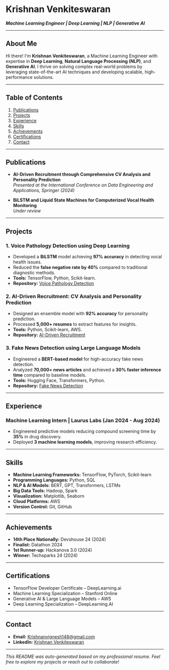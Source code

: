 # Krishnan Venkiteswaran  
**_Machine Learning Engineer | Deep Learning | NLP | Generative AI_**

---

## About Me  
Hi there! I'm **Krishnan Venkiteswaran**, a Machine Learning Engineer with expertise in **Deep Learning**, **Natural Language Processing (NLP)**, and **Generative AI**. I thrive on solving complex real-world problems by leveraging state-of-the-art AI techniques and developing scalable, high-performance solutions.

---

## Table of Contents  
1. [Publications](#publications)  
2. [Projects](#projects)  
3. [Experience](#experience)  
4. [Skills](#skills)  
5. [Achievements](#achievements)  
6. [Certifications](#certifications)  
7. [Contact](#contact)  

---

## Publications  
- **AI-Driven Recruitment through Comprehensive CV Analysis and Personality Prediction**  
  _Presented at the International Conference on Data Engineering and Applications, Springer (2024)_  

- **BiLSTM and Liquid State Machines for Computerized Vocal Health Monitoring**  
  _Under review_  

---

## Projects  
### 1. **Voice Pathology Detection using Deep Learning**  
- Developed a **BiLSTM** model achieving **97% accuracy** in detecting vocal health issues.  
- Reduced the **false negative rate by 40%** compared to traditional diagnostic methods.  
- **Tools:** TensorFlow, Python, Scikit-learn.  
- **Repository:** [Voice Pathology Detection](#)  

### 2. **AI-Driven Recruitment: CV Analysis and Personality Prediction**  
- Designed an ensemble model with **92% accuracy** for personality prediction.  
- Processed **5,000+ resumes** to extract features for insights.  
- **Tools:** Python, Scikit-learn, AWS.  
- **Repository:** [AI-Driven Recruitment](#)  

### 3. **Fake News Detection using Large Language Models**  
- Engineered a **BERT-based model** for high-accuracy fake news detection.  
- Analyzed **70,000+ news articles** and achieved a **30% faster inference time** compared to baseline models.  
- **Tools:** Hugging Face, Transformers, Python.  
- **Repository:** [Fake News Detection](#)  

---

## Experience  
### **Machine Learning Intern | Laurus Labs** (Jan 2024 - Aug 2024)  
- Engineered predictive models reducing compound screening time by **35%** in drug discovery.  
- Deployed **3 machine learning models**, improving research efficiency.

---

## Skills  
- **Machine Learning Frameworks:** TensorFlow, PyTorch, Scikit-learn  
- **Programming Languages:** Python, SQL  
- **NLP & AI Models:** BERT, GPT, Transformers, LSTMs  
- **Big Data Tools:** Hadoop, Spark  
- **Visualization:** Matplotlib, Seaborn  
- **Cloud Platforms:** AWS  
- **Version Control:** Git, GitHub  

---

## Achievements  
- **14th Place Nationally:** Devshouse 24 (2024)  
- **Finalist:** Datathon 2024  
- **1st Runner-up:** Hackanova 3.0 (2024)  
- **Winner:** Techsparks 24 (2024)  

---

## Certifications  
- TensorFlow Developer Certificate – DeepLearning.ai  
- Machine Learning Specialization – Stanford Online  
- Generative AI & Large Language Models – AWS  
- Deep Learning Specialization – DeepLearning.AI  

---

## Contact  
- **Email:** [Krishnanvignesh148@gmail.com](mailto:Krishnanvignesh148@gmail.com)  
- **LinkedIn:** [Krishnan Venkiteswaran](https://www.linkedin.com/in/krishnan-vignesh-709aba229/)  

---

_This README was auto-generated based on my professional resume. Feel free to explore my projects or reach out to collaborate!_
